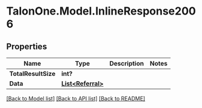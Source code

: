 # TalonOne.Model.InlineResponse2006
## Properties

Name | Type | Description | Notes
------------ | ------------- | ------------- | -------------
**TotalResultSize** | **int?** |  | 
**Data** | [**List&lt;Referral&gt;**](Referral.md) |  | 

[[Back to Model list]](../README.md#documentation-for-models) [[Back to API list]](../README.md#documentation-for-api-endpoints) [[Back to README]](../README.md)

